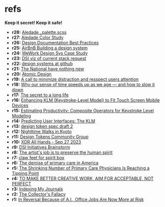 # refs

**Keep it secret! Keep it safe!**

- **r28:** [Aledade _palette.scss](https://gitlab.aledade.com/aledade/outreach/-/blob/main/aledade/static/css/variables/_palette.scss)
- **r27:** [Aledade Color Study](https://www.figma.com/file/8qaDV4bSCYtuLicm4lSFUg/Dev-handoff---CACP?type=design&node-id=537-4186&mode=design&t=tNla1NwUcLveHoL6-0)
- **r26:** [Design Documentation Best Practices](https://medium.com/design-bridges/design-docs-6bb34589f7a9)
- **r25:** [AirBnB Building a design system](https://airbnb.design/building-a-visual-language/)
- **r24:** [WeWork Design Sys Case Study](https://medium.com/owl-studios/plasma-design-system-4d63fb6c1afc)
- **r23:** [DSI viz of current stack request](https://aledade.slack.com/archives/D03MHF27E1G/p1697815945800359)
- **r22:** [design systems at github](https://medium.com/@broccolini/design-systems-at-github-c8e5378d2542)
- **r21:** [The National have nothing new](https://www.npr.org/2023/10/14/1205518291/getting-older-with-or-without-the-national)
- **r20:** [Atomic Design](https://atomicdesign.bradfrost.com/)
- **r19:** [A call to minimize distraction and resspect users attention](http://minimizedistraction.com/)
- **r18:** [Why our sense of time speeds up as we age — and how to slow it down](https://www.nbcnews.com/better/health/why-our-sense-time-speeds-we-age-how-slow-it-ncna936351)
- **r17:** [The secret to a long life](https://radiolab.org/podcast/secret-long-life)
- **r16:** [Enhancing KLM (Keystroke-Level Model) to Fit Touch Screen Mobile Devices ](https://strathprints.strath.ac.uk/49816/1/Karim_MHCI_Final_Camera_Ready.pdf)
- **r15:** [Estimating Productivity: Composite Operators for Keystroke Level Modeling](https://citeseerx.ist.psu.edu/viewdoc/download?doi=10.1.1.365.50&rep=rep1&type=pdf)
- **r14:** [Predicting User Interfaces: The KLM](https://medium.com/user-experience-design-1/predicting-user-interfaces-the-klm-d25bb3a2f2d5)
- **r13:** [design token spec draft 2](https://second-editors-draft.tr.designtokens.org/format/)
- **r12:** [Nighttime Walks in Kyoto](https://andrewlavers.substack.com/p/nighttime-walks-in-kyoto-dissect)
- **r11:** [Design Tokens Community Group](https://github.com/design-tokens/community-group)
- **r10:** [XDR All Hands - Sep 27 2023](https://docs.google.com/presentation/d/15J5rbgqAZIvOsuenlL1yIM1Fu2ciubXEqnpz2dBanYQ/edit#slide=id.p)
- **r9:** [DSI Initiatives Brainstorm](https://miro.com/app/board/uXjVMhfZRwA=/)
- **r8:** [The artist's job is to preserve the human spirit](https://www.youtube.com/watch?v=XrgUKL1wDPw)
- **r7:** [claw feet for spirit box](https://www.amazon.com/Tulead-Furniture-Unfinished-Wardrobe-Bookcase/dp/B08XX72G9W/ref=sr_1_13?crid=3DF7F7MAMHNOZ&keywords=claw%2Bfeet%2Bfor%2Bfurniture%2Bghost&qid=1695754869&sprefix=claw%2Bfeet%2Bfor%2Bfurniture%2Bghost%2Caps%2C109&sr=8-13&th=1)
- **r6:** [The demise of primary care in America](https://www.kevinmd.com/2022/12/the-demise-of-primary-care-in-america.html)
- **r5:** [The Shrinking Number of Primary Care Physicians Is Reaching a Tipping Point](https://kffhealthnews.org/news/article/lack-of-primary-care-tipping-point/)
- **r4:** [TO MAKE BETTER CREATIVE WORK, AIM FOR ACCEPTABLE, NOT PERFECT](https://herbertlui.net/to-make-better-creative-work-aim-for-acceptable-not-perfect/)
- **r3:** [Indexing My Journals](https://web.archive.org/web/20150206044404/http://rozwoundup.typepad.com/roz_wound_up/indexing-my-journals.html)
- **r2:** [The Collector's Fallacy](https://zettelkasten.de/posts/collectors-fallacy/#:~:text=Let's%20call%20this%20%E2%80%9CThe%20Collector's,of%20its%20existence%2C%20nothing%20more.)
- **r1:** [In Reversal Because of A.I., Office Jobs Are Now More at Risk](https://www.nytimes.com/2023/08/24/upshot/artificial-intelligence-jobs.html)
